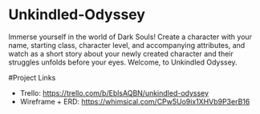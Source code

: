# Unkindled-Odyssey
Immerse yourself in the world of Dark Souls! Create a character with your name, starting class, character level, and accompanying attributes, and watch as a short story about your newly created character and their struggles unfolds before your eyes. Welcome, to Unkindled Odyssey.


#Project Links
- Trello: https://trello.com/b/EblsAQBN/unkindled-odyssey
- Wireframe + ERD: https://whimsical.com/CPw5Uo9ix1XHVb9P3erB16
